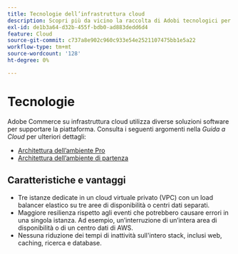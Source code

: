 ```yaml
---
title: Tecnologie dell’infrastruttura cloud
description: Scopri più da vicino la raccolta di Adobi tecnologici per Adobe Commerce sull’infrastruttura cloud.
exl-id: de1b3a64-d32b-455f-bdb0-ad883dedd6d4
feature: Cloud
source-git-commit: c737a8e902c960c933e54e2521107475bb1e5a22
workflow-type: tm+mt
source-wordcount: '128'
ht-degree: 0%

---
```



# Tecnologie

Adobe Commerce su infrastruttura cloud utilizza diverse soluzioni software per supportare la piattaforma. Consulta i seguenti argomenti nella _Guida a Cloud_ per ulteriori dettagli:

- [Architettura dell’ambiente Pro](https://experienceleague.adobe.com/docs/commerce-cloud-service/user-guide/architecture/pro-architecture.html#production-technology-stack)
- [Architettura dell’ambiente di partenza](https://experienceleague.adobe.com/docs/commerce-cloud-service/user-guide/architecture/starter-architecture.html#production-and-staging-technology-stack)

## Caratteristiche e vantaggi

- Tre istanze dedicate in un cloud virtuale privato (VPC) con un load balancer elastico su tre aree di disponibilità o centri dati separati.
- Maggiore resilienza rispetto agli eventi che potrebbero causare errori in una singola istanza. Ad esempio, un’interruzione di un’intera area di disponibilità o di un centro dati di AWS.
- Nessuna riduzione dei tempi di inattività sull&#39;intero stack, inclusi web, caching, ricerca e database.
